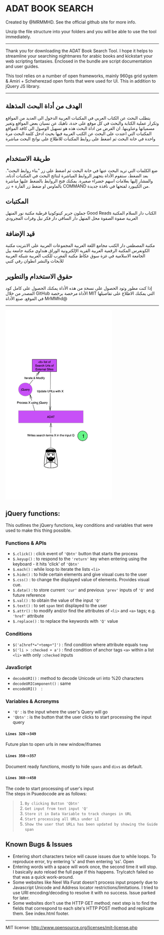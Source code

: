 ADAT BOOK SEARCH
================

Created by @MRMMHD. See the official github site for more info.

Unzip the file structure into your folders and you will be able to use the tool immediately. 

----
Thank you for downloading the ADAT Book Search Tool. I hope it helps to streamline your searching nightmares for arabic books and kickstart your 
web scripting fantasies. Enclosed in the bundle are script documentation and user guides.

This tool relies on a number of open frameworks, mainly 960gs grid system & Amiri + Scheherezad open fonts that were used for UI. This in addition to jQuery JS library. 

----------------------------------------------------------------------------

## الهدف من أداة البحث المذهلة
يتطلب البحث عن الكتاب العربي في المكتبات العربية الدخول الى العديد من المواقع وتكرار عملية الكتابة والبحث في كل موقع على حدة، ناهيك عن نسيان بعض المواقع وتغير مسمياتها وعناوينها. ان الغرض من اداة البحث هذه هو تسهيل الوصول الى كافة المواقع المكتبات التي اعتدت على البحث عن الكتب العربية فيها بحيث ادخل كلمة البحث مرة واحدة في خانة البحث ثم اضغط على روابط المكتبات للاطلاع على نواتج البحث مباشرة


----
## طريقة الاستخدام
ضع الكلمات التي تريد البحث عنها في خانة البحث ثم اضغط على زر "بناء روابط البحث". بعد الضغط، ستقوم الأداة بتجهيز الروابط المباشرة لنتائج البحث في المكتبات آدناه، والمشار إليها بعلامات اسهم خضراء صغيرة. 
يمكنك فتح الروابط بالضغط عليها مباشرة بالماوس او ضغط زر الفأرة + زر COMMAND من الكيبورد لفتحها في نافذة جديدة.

 
## المكتبات
جملون جرير كينوكونيا قرطبة مكتبة نور المنهل Good Reads الكتاب دار السلام المكتبة العربية صفوة الصفوة محل المنهل دار الساقي دار فكر نيل وفرات المجرودي

## قيد الإضافة
مكتبة المصطفى دار الكتب مجامع اللغة العربية المجموعات العربية على الانترنِت مكتبة الكونغرس المكتبة الرقمية العربية القرية الإلكترونية الوراق هنداوي مكتبة جامعة ييل الجامعة الاسلامية في غزة سوق عكاظ مكتبة المغرب للكتب العربية شبكة العربية للأبحاث والنشر انطوان رفي كتبي

## حقوق الاستخدام والتطوير
إذا كنت مطور وتود الحصول على نسخة من هذه الأداة يمكنك الحصول على كامل كود المصدر من خلال GitHub الأداة مرخصة برخصة MIT التي يمكنك الاطلاع على تفاصيلها في الموقع. صنع الأداة MrMMhd@


----
<img src="https://github.com/MXAYMxF/ADATBOOKSEARCH/blob/master/code/img/ADATool.jpg" alt="Tool" width="350"/>

## jQuery functions: 
This outlines the jQuery functions, key conditions and variables that were used to make this thing possible. 

### Functions & APIs
- `$.click()`	:	click event of `'Qbtn'` button that starts the process
- `$.keyup()`	:	to respond to the `'return'` key when entering using the keyboard - it hits 'click' of `'Qbtn'`
- `$.each()`	:	while loop to iterate the lists `<li>` 
- `$.hide()`	:	to hide certain elements and give visual cues to the user
- `$.css()`	: 	to change the displayed value of elements. Provides visual cue.
- `$.data()`	:	to store current `'cur'` and previous `'prev'` inputs of `'Q'` and future reference
- `$.val()`	: 	to obtain the value of the input `'Q'` 
- `$.text()`	:	to set `span` text displayed to the user
- `$.attr()`	: 	to modify and/or find the attributes of `<li>` and `<a>` tags; e.g. `'href'` attribute
- `$.replace()`	:	to replace the keywords with `'Q'` value

### Conditions
- `$('a[href*="+temp+"]')`	:	find condition where attribute equals `temp`
- `$('li > :checked + a')`	: 	find condition of anchor tags `<a>` within a list `<li>` with only `:checked` inputs

### JavaScript
- `decodeURI()`	: 	method to decode Unicode uri into %20 characters
- `decodeURIComponent()`	:	same
- `encodeURI()	`:

### Variables & Acronyms
- `'Q'`	:	is the input where the user's Query will go
- `'Qbtn'`	: is the button that the user clicks to start processing the input query

#### `Lines 320->349 `
Future plan to open urls in new window/iframes

#### `Lines 350->357` 
Document ready functions, mostly to hide `spans` and `divs` as default.

#### `Lines 360->450`
The code to start processing of user's input  
The steps in Psuedocode are as follows:  

> 1. `By clicking Button 'Qbtn'`    
> 2. `Get input from text input 'Q'   `
> 3. `Store it in Data Variable to track changes in URL  ` 
> 4. `Start processing all URLs under LI  `
> 5. `Show the user that URLs has been updated by showing the Guide span  `

## Known Bugs & Issues
- Entering short characters twice will cause issues due to while loops. To reproduce error, try entering 's' and then entering 'ss'. Open
- Entering words with a space will work once, the second time it will stop. I basically auto reload the full page if this happens. Try/catch failed so that was a quick work-around.
- Some websites like Neel Wa Furat doesn't process input properly due to Javascript Unicode and Address locator restrictions/limitations. I tried to use URI encoding/decoding to resolve it with no success. Issue parked for later.
- Some websites don't use the HTTP GET method; next step is to find the fields that correspond to each site's HTTP POST method and replicate them. See index.html footer.

----------------------------------------------------------------------------

MIT license:
http://www.opensource.org/licenses/mit-license.php

